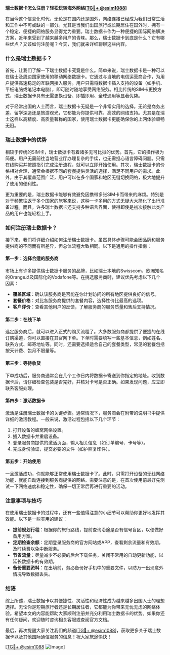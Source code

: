 **瑞士数据卡怎么注册？轻松玩转海外网络[[TG💪+ @esim1088](https://t.me/s/esim1088)]**

在当今这个信息化时代，无论是在国内还是国外，网络连接已经成为我们日常生活和工作中不可或缺的一部分。尤其是当我们出国旅行或长期居住在国外时，拥有一个稳定、便捷的网络服务显得尤为重要。瑞士数据卡作为一种便捷的国际网络解决方案，近年来受到了越来越多用户的青睐。那么，瑞士数据卡到底是什么？它有哪些优点？又该如何注册呢？今天，我们就来详细聊聊这些内容。

### 什么是瑞士数据卡？

首先，让我们了解一下瑞士数据卡究竟是什么。简单来说，瑞士数据卡是一种可以在瑞士及周边国家使用的移动网络数据卡。它通过与当地的电信运营商合作，为用户提供高速稳定的互联网接入服务。用户只需将数据卡插入支持的设备（如手机、平板电脑或笔记本电脑），即可随时随地享受网络服务。相比传统的SIM卡更换方式，瑞士数据卡具有无需更换设备、即插即用、全球通用等显著优势。

对于经常出国的人士而言，瑞士数据卡无疑是一个非常实用的选择。无论是商务出差、留学深造还是旅游观光，它都能为你提供可靠、高效的网络支持。尤其是在瑞士这样以高精度、高质量著称的国家，使用瑞士数据卡更能确保你的上网体验顺畅无阻。

### 瑞士数据卡的优势

相较于传统的SIM卡，瑞士数据卡有着诸多无可比拟的优势。首先，它的操作极为简便。用户无需前往当地营业厅办理复杂的手续，也无需担心语言障碍问题。只需在线购买并按照指引完成注册流程，就可以立即开始使用。其次，瑞士数据卡的价格相对合理，通常会根据不同的套餐提供灵活的选择，满足不同用户的需求。此外，由于其覆盖范围广泛，用户可以在多个国家和地区无缝切换网络，极大地提升了使用的便利性。

更为重要的是，瑞士数据卡能够有效避免因携带多张SIM卡而带来的麻烦。特别是对于频繁往返于多个国家的旅客来说，这种一卡多用的方式无疑大大简化了出行准备过程。而且，许多瑞士数据卡还支持多种语言界面，使得即使是初次接触此类产品的用户也能轻松上手。

### 如何注册瑞士数据卡？

接下来，我们将详细介绍如何注册瑞士数据卡。虽然具体步骤可能会因品牌和服务提供商的不同而有所差异，但总体流程大致相同。以下是通用的操作指南：

#### 第一步：选择合适的服务商

市场上有许多提供瑞士数据卡服务的品牌，比如瑞士本地的Swisscom、欧洲知名的Orange以及国际化的Vodafone等。在挑选服务商时，建议优先考虑以下几个因素：
- **覆盖区域**：确认该服务商是否能在你计划访问的所有地区提供良好的信号。
- **套餐价格**：对比各服务商提供的套餐内容，选择性价比最高的选项。
- **客户评价**：查看其他用户的反馈，了解服务商的服务质量和售后支持情况。

#### 第二步：在线下单

选定服务商后，就可以进入正式的购买流程了。大多数服务商都提供了便捷的在线订购渠道，你可以直接在其官网下单。下单时需要填写一些基本信息，例如姓名、联系方式、邮寄地址等。同时，还需要选择适合自己的套餐类型，常见的套餐包括按天计费、包月不限量等。

#### 第三步：等待收货

下单成功后，服务商通常会在几个工作日内将数据卡寄送到你指定的地址。收到数据卡后，请仔细检查包装是否完好，并核对卡号是否正确。如果发现问题，应立即联系客服处理。

#### 第四步：激活数据卡

激活是注册瑞士数据卡的关键步骤。通常情况下，服务商会在附带的说明书中提供详细的激活教程。一般来说，激活过程包括以下几个环节：
1. 打开设备的蜂窝网络设置。
2. 插入数据卡并重启设备。
3. 登录服务商提供的激活页面，输入相关信息（如订单编号、卡号等）。
4. 完成身份验证，提交必要的文件（如护照复印件）。

#### 第五步：开始使用

一旦激活成功，你就能够正常使用瑞士数据卡了。此时，只需打开设备的无线网络功能，就能自动连接到服务商提供的网络。需要注意的是，在首次使用前最好先测试一下网络速度和稳定性，确保一切正常后再进行重要的活动。

### 注意事项与技巧

在使用瑞士数据卡的过程中，还有一些值得注意的小细节可以帮助你更好地发挥其效能。以下是一些实用的建议：

- **提前规划行程**：根据你的旅行路线，提前查询沿途是否有信号盲区，以便做好备用方案。
- **定期检查余额**：定期登录服务商的官方网站或APP，查看剩余流量和有效期，及时续费以免中断服务。
- **节省流量**：尽量减少不必要的后台下载任务，关闭不常用的自动更新功能，以延长数据卡的有效期。
- **备份重要资料**：在出境前，务必备份好手机中的重要文件，以防万一出现意外情况导致数据丢失。

### 结语

综上所述，瑞士数据卡以其便捷性、灵活性和经济性成为越来越多出国人士的理想选择。无论你是短期旅行者还是长期居住者，它都能为你带来无忧无虑的网络体验。希望本文的内容能帮助大家顺利注册并充分利用瑞士数据卡的优势。如果你还有任何疑问，欢迎随时咨询相关客服或查阅官方文档。

最后，再次提醒大家关注我们的频道[[TG💪+ @esim1088](https://t.me/s/esim1088)]，获取更多关于瑞士数据卡以及其他国际通信服务的信息！祝大家旅途愉快！

[[TG💪+ @esim1088](https://t.me/s/esim1088) ![Image](https://i.postimg.cc/4NQfJmqS/Snipaste-2025-05-13-00-14-12.png)]